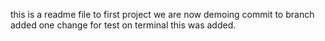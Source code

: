 this is a readme file to first project we are now demoing commit to branch added one change for test on terminal
this was added.

